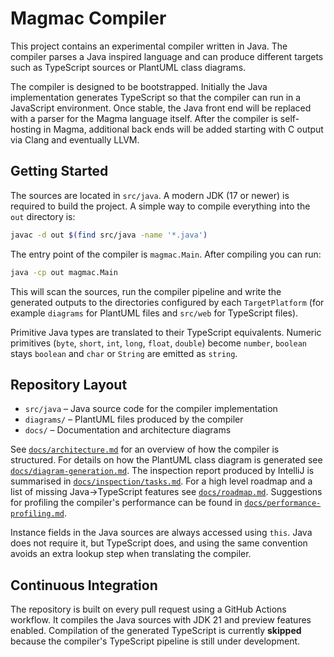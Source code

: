 # Magmac Compiler

This project contains an experimental compiler written in Java. The compiler parses a Java inspired language and can produce different targets such as TypeScript sources or PlantUML class diagrams.

The compiler is designed to be bootstrapped. Initially the Java implementation
generates TypeScript so that the compiler can run in a JavaScript environment.
Once stable, the Java front end will be replaced with a parser for the Magma
language itself. After the compiler is self-hosting in Magma, additional back
ends will be added starting with C output via Clang and eventually LLVM.

## Getting Started

The sources are located in `src/java`. A modern JDK (17 or newer) is required to build the project. A simple way to compile everything into the `out` directory is:

```bash
javac -d out $(find src/java -name '*.java')
```

The entry point of the compiler is `magmac.Main`. After compiling you can run:

```bash
java -cp out magmac.Main
```

This will scan the sources, run the compiler pipeline and write the generated outputs to the directories configured by each `TargetPlatform` (for example `diagrams` for PlantUML files and `src/web` for TypeScript files).

Primitive Java types are translated to their TypeScript equivalents. Numeric primitives
(`byte`, `short`, `int`, `long`, `float`, `double`) become `number`, `boolean` stays
`boolean` and `char` or `String` are emitted as `string`.

## Repository Layout

- `src/java` – Java source code for the compiler implementation
- `diagrams/` – PlantUML files produced by the compiler
- `docs/` – Documentation and architecture diagrams

See [`docs/architecture.md`](docs/architecture.md) for an overview of how the compiler is structured.
For details on how the PlantUML class diagram is generated see [`docs/diagram-generation.md`](docs/diagram-generation.md).
The inspection report produced by IntelliJ is summarised in [`docs/inspection/tasks.md`](docs/inspection/tasks.md).
For a high level roadmap and a list of missing Java→TypeScript features see [`docs/roadmap.md`](docs/roadmap.md).
Suggestions for profiling the compiler's performance can be found in [`docs/performance-profiling.md`](docs/performance-profiling.md).

Instance fields in the Java sources are always accessed using `this`. Java does
not require it, but TypeScript does, and using the same convention avoids an
extra lookup step when translating the compiler.

## Continuous Integration

The repository is built on every pull request using a GitHub Actions workflow.
It compiles the Java sources with JDK&nbsp;21 and preview features enabled.
Compilation of the generated TypeScript is currently **skipped** because the
compiler's TypeScript pipeline is still under development.
